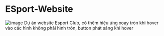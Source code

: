 # ESport-Website
![image](https://github.com/user-attachments/assets/59673a70-bbdd-453f-ac24-e8c40e1a45b8)
Dự án website Esport Club, có thêm hiệu ứng xoay tròn khi hover vào các hình không phải hình tròn, button phát sáng khi hover
